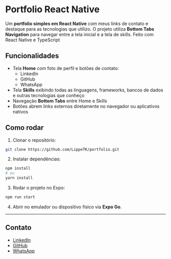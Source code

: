 # Portfolio React Native

Um **portfolio simples em React Native** com meus links de contato e destaque para as tecnologias que utilizo. O projeto utiliza **Bottom Tabs Navigation** para navegar entre a tela inicial e a tela de skills. Feito com React Native e TypeScript

## Funcionalidades

- Tela **Home** com foto de perfil e botões de contato:
  - LinkedIn
  - GitHub
  - WhatsApp
- Tela **Skills** exibindo todas as linguagens, frameworks, bancos de dados e outras tecnologias que conheço
- Navegação **Bottom Tabs** entre Home e Skills
- Botões abrem links externos diretamente no navegador ou aplicativos nativos

## Como rodar

1. Clonar o repositório:

```bash
git clone https://github.com/LippeTK/portfolio.git
```

2. Instalar dependências:

```bash
npm install
# ou
yarn install
```

3. Rodar o projeto no Expo:

```bash
npm run start
```

4. Abrir no emulador ou dispositivo físico via **Expo Go**.

---

## Contato

- [LinkedIn](https://www.linkedin.com/in/felipe-avila-carvalho/)
- [GitHub](https://github.com/LippeTK)
- [WhatsApp](https://wa.me/5551991900860?text=Oi!)
